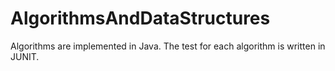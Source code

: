 # AlgorithmsAndDataStructures
Algorithms are implemented in Java.
The test for each algorithm is written in JUNIT.

